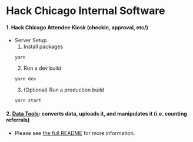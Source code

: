 # Hack Chicago Internal Software

#### 1. Hack Chicago Attendee Kiosk (checkin, approval, etc/)
  - Server Setup
    1. Install packages
    ```
    yarn
    ```
    2. Run a dev build
    ```
    yarn dev
    ```
    3. (Optional) Run a production build
    ```
    yarn start
    ```

#### 2. [Data Tools](https://github.com/zanedb/hackchicago-internals/blob/master/data-tools/README.md): converts data, uploads it, and manipulates it (i.e. counting referrals)
  - Please see [the full README](https://github.com/zanedb/hackchicago-internals/blob/master/data-tools/README.md) for more information.